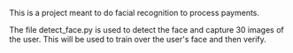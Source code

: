 This is a project meant to do facial recognition to process payments. 

The file detect_face.py is used to detect the face and capture 30 images of the user. This will be used to train over the user's face and then verify.
